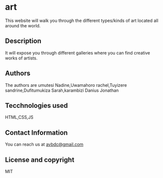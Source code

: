 # art
This website will walk you through the different types/kinds of art located all around the world.
## Description
It will expose you through different galleries where you can find creative works of artists.
## Authors
The authors are umutesi Nadine,Uwamahoro rachel,Tuyizere sandrine,Dufitumukiza Sarah,karambizi Danius Jonathan
## Tecchnologies used
HTML,CSS,JS
## Contact Information
You can reach us at avbdc@gmail.com
## License and copyright
MIT
